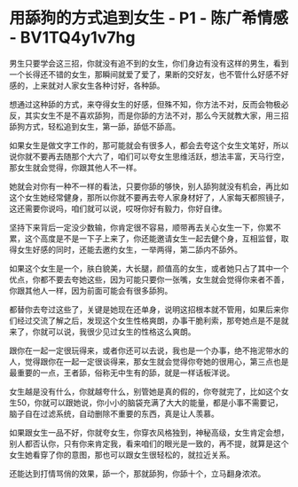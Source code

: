 # 用舔狗的方式追到女生 - P1 - 陈广希情感 - BV1TQ4y1v7hg

男生只要学会这三招，你就没有追不到的女生，你们身边有没有这样的男生，看到一个长得还不错的女生，那瞬间就爱了爱了，果断的交好友，也不管什么好感不好感的，上来就对人家女生各种讨好，各种舔。

想通过这种舔的方式，来夺得女生的好感，但殊不知，你方法不对，反而会物极必反，其实女生不是不喜欢舔狗，而是你舔的方法不对，那么今天就教大家，用三招舔狗方式，轻松追到女生，第一舔，舔低不舔高。

如果女生是做文字工作的，那可能就会有很多人，都会去夸这个女生文笔好，所以说你就不要再去随那个大六了，咱们可以夸女生思维活跃，想法丰富，天马行空，那女生就会觉得，你跟其他人不一样。

她就会对你有一种不一样的看法，只要你舔的够快，别人舔狗就没有机会，再比如这个女生她经常健身，那所以你就不要再去夸人家身材好了，人家每天都照镜子，这还需要你说吗，咱们就可以说，哎呀你好有毅力，你好自律。

坚持下来背后一定没少数输，你肯定很不容易，顺带再去关心女生一下，你累不累，这个高度是不是一下子上来了，你还能邀请女生一起去健个身，互相监督，取得女生好感的同时，还能去邀约女生，一举两得，第二舔内不舔外。

如果这个女生是一个，肤白貌美，大长腿，颜值高的女生，或者她只占了其中一个优点，你都不要去夸她这些，因为可能只要你一张嘴，女生就会觉得你来者不善，你跟其他人一样，因为前面可能会有很多舔狗。

都替你去夸过这些了，关键是她现在还单身，说明这招根本就不管用，如果后来你们经过交流了解之后，发现这个女生性格爽朗，办事干脆利索，那夸她点是不是就来了，你就可以说，我很少见过女生的性格这么爽朗。

跟你在一起一定很玩得来，或者你还可以去说，我也是一个办事，绝不拖泥带水的人，觉得跟你在一起一定很谈得来，那女生就会觉得你夸她的很用心，第三点也是最重要的一点，王者舔，俗称无中生有的舔，就是一样话板洋说。

女生越是没有什么，你就越夸什么，别管她是真的假的，你夸就完了，比如这个女生50，你就可以跟她说，你小小的脑袋充满了大大的能量，都是小事不需要记，脑子自在过滤系统，自动删除不重要的东西，真是让人羡慕。

如果跟女生一品不好，你就夸女生，你穿衣风格独到，神秘高级，女生肯定会想，别人都否认你，只有你来肯定我，看来咱们的眼光是一致的，再不提，就算是这个女生她看穿了你的意图，那也可以跟女生很轻松的，就拉近关系。

还能达到打情骂俏的效果，舔一个，那就舔狗，你舔十个，立马翻身浓浓。